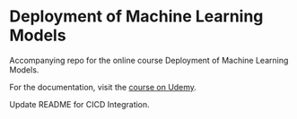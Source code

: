 # Deployment of Machine Learning Models
Accompanying repo for the online course Deployment of Machine Learning Models.

For the documentation, visit the [course on Udemy](https://www.udemy.com/deployment-of-machine-learning-models/?couponCode=TIDREPO).

Update README for CICD Integration.
